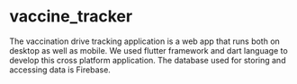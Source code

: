 # vaccine_tracker

The vaccination drive tracking application is a web app that runs both on desktop as well as mobile. We used flutter framework and dart language to develop this cross platform application. The database used for storing and accessing data is Firebase.
